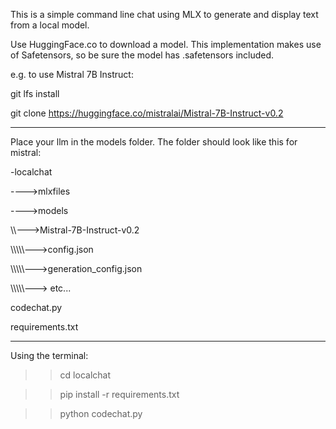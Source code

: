 This is a simple command line chat using MLX to generate and display text from a local model.

Use HuggingFace.co to download a model. This implementation makes use of Safetensors, so be sure the model has .safetensors included.

e.g. to use Mistral 7B Instruct:

git lfs install

git clone https://huggingface.co/mistralai/Mistral-7B-Instruct-v0.2

----------

Place your llm in the models folder. The folder should look like this for mistral:

-localchat

\---->mlxfiles

\---->models

\\\\--->Mistral-7B-Instruct-v0.2

\\\\\\\\\\--->config.json

\\\\\\\\\\--->generation_config.json

\\\\\\\\\\---> etc...

codechat.py

requirements.txt

----------

Using the terminal:

>> cd localchat

>> pip install -r requirements.txt

>> python codechat.py
